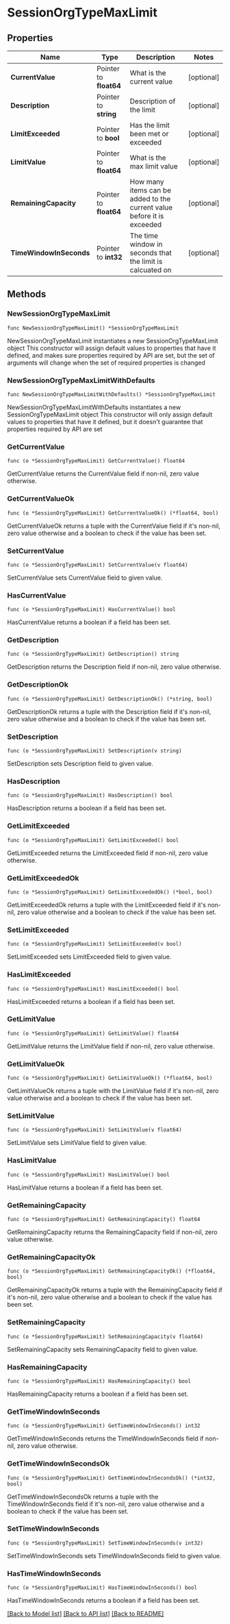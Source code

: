 # SessionOrgTypeMaxLimit

## Properties

Name | Type | Description | Notes
------------ | ------------- | ------------- | -------------
**CurrentValue** | Pointer to **float64** | What is the current value | [optional] 
**Description** | Pointer to **string** | Description of the limit | [optional] 
**LimitExceeded** | Pointer to **bool** | Has the limit been met or exceeded | [optional] 
**LimitValue** | Pointer to **float64** | What is the max limit value | [optional] 
**RemainingCapacity** | Pointer to **float64** | How many items can be added to the current value before it is exceeded | [optional] 
**TimeWindowInSeconds** | Pointer to **int32** | The time window in seconds that the limit is calcuated on | [optional] 

## Methods

### NewSessionOrgTypeMaxLimit

`func NewSessionOrgTypeMaxLimit() *SessionOrgTypeMaxLimit`

NewSessionOrgTypeMaxLimit instantiates a new SessionOrgTypeMaxLimit object
This constructor will assign default values to properties that have it defined,
and makes sure properties required by API are set, but the set of arguments
will change when the set of required properties is changed

### NewSessionOrgTypeMaxLimitWithDefaults

`func NewSessionOrgTypeMaxLimitWithDefaults() *SessionOrgTypeMaxLimit`

NewSessionOrgTypeMaxLimitWithDefaults instantiates a new SessionOrgTypeMaxLimit object
This constructor will only assign default values to properties that have it defined,
but it doesn't guarantee that properties required by API are set

### GetCurrentValue

`func (o *SessionOrgTypeMaxLimit) GetCurrentValue() float64`

GetCurrentValue returns the CurrentValue field if non-nil, zero value otherwise.

### GetCurrentValueOk

`func (o *SessionOrgTypeMaxLimit) GetCurrentValueOk() (*float64, bool)`

GetCurrentValueOk returns a tuple with the CurrentValue field if it's non-nil, zero value otherwise
and a boolean to check if the value has been set.

### SetCurrentValue

`func (o *SessionOrgTypeMaxLimit) SetCurrentValue(v float64)`

SetCurrentValue sets CurrentValue field to given value.

### HasCurrentValue

`func (o *SessionOrgTypeMaxLimit) HasCurrentValue() bool`

HasCurrentValue returns a boolean if a field has been set.

### GetDescription

`func (o *SessionOrgTypeMaxLimit) GetDescription() string`

GetDescription returns the Description field if non-nil, zero value otherwise.

### GetDescriptionOk

`func (o *SessionOrgTypeMaxLimit) GetDescriptionOk() (*string, bool)`

GetDescriptionOk returns a tuple with the Description field if it's non-nil, zero value otherwise
and a boolean to check if the value has been set.

### SetDescription

`func (o *SessionOrgTypeMaxLimit) SetDescription(v string)`

SetDescription sets Description field to given value.

### HasDescription

`func (o *SessionOrgTypeMaxLimit) HasDescription() bool`

HasDescription returns a boolean if a field has been set.

### GetLimitExceeded

`func (o *SessionOrgTypeMaxLimit) GetLimitExceeded() bool`

GetLimitExceeded returns the LimitExceeded field if non-nil, zero value otherwise.

### GetLimitExceededOk

`func (o *SessionOrgTypeMaxLimit) GetLimitExceededOk() (*bool, bool)`

GetLimitExceededOk returns a tuple with the LimitExceeded field if it's non-nil, zero value otherwise
and a boolean to check if the value has been set.

### SetLimitExceeded

`func (o *SessionOrgTypeMaxLimit) SetLimitExceeded(v bool)`

SetLimitExceeded sets LimitExceeded field to given value.

### HasLimitExceeded

`func (o *SessionOrgTypeMaxLimit) HasLimitExceeded() bool`

HasLimitExceeded returns a boolean if a field has been set.

### GetLimitValue

`func (o *SessionOrgTypeMaxLimit) GetLimitValue() float64`

GetLimitValue returns the LimitValue field if non-nil, zero value otherwise.

### GetLimitValueOk

`func (o *SessionOrgTypeMaxLimit) GetLimitValueOk() (*float64, bool)`

GetLimitValueOk returns a tuple with the LimitValue field if it's non-nil, zero value otherwise
and a boolean to check if the value has been set.

### SetLimitValue

`func (o *SessionOrgTypeMaxLimit) SetLimitValue(v float64)`

SetLimitValue sets LimitValue field to given value.

### HasLimitValue

`func (o *SessionOrgTypeMaxLimit) HasLimitValue() bool`

HasLimitValue returns a boolean if a field has been set.

### GetRemainingCapacity

`func (o *SessionOrgTypeMaxLimit) GetRemainingCapacity() float64`

GetRemainingCapacity returns the RemainingCapacity field if non-nil, zero value otherwise.

### GetRemainingCapacityOk

`func (o *SessionOrgTypeMaxLimit) GetRemainingCapacityOk() (*float64, bool)`

GetRemainingCapacityOk returns a tuple with the RemainingCapacity field if it's non-nil, zero value otherwise
and a boolean to check if the value has been set.

### SetRemainingCapacity

`func (o *SessionOrgTypeMaxLimit) SetRemainingCapacity(v float64)`

SetRemainingCapacity sets RemainingCapacity field to given value.

### HasRemainingCapacity

`func (o *SessionOrgTypeMaxLimit) HasRemainingCapacity() bool`

HasRemainingCapacity returns a boolean if a field has been set.

### GetTimeWindowInSeconds

`func (o *SessionOrgTypeMaxLimit) GetTimeWindowInSeconds() int32`

GetTimeWindowInSeconds returns the TimeWindowInSeconds field if non-nil, zero value otherwise.

### GetTimeWindowInSecondsOk

`func (o *SessionOrgTypeMaxLimit) GetTimeWindowInSecondsOk() (*int32, bool)`

GetTimeWindowInSecondsOk returns a tuple with the TimeWindowInSeconds field if it's non-nil, zero value otherwise
and a boolean to check if the value has been set.

### SetTimeWindowInSeconds

`func (o *SessionOrgTypeMaxLimit) SetTimeWindowInSeconds(v int32)`

SetTimeWindowInSeconds sets TimeWindowInSeconds field to given value.

### HasTimeWindowInSeconds

`func (o *SessionOrgTypeMaxLimit) HasTimeWindowInSeconds() bool`

HasTimeWindowInSeconds returns a boolean if a field has been set.


[[Back to Model list]](../README.md#documentation-for-models) [[Back to API list]](../README.md#documentation-for-api-endpoints) [[Back to README]](../README.md)


